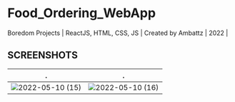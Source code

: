 # Food_Ordering_WebApp
Boredom Projects | ReactJS, HTML, CSS, JS | Created by Ambattz | 2022 |


## SCREENSHOTS
 .         | .
:-------------------------:|:-------------------------:
![2022-05-10 (15)](https://user-images.githubusercontent.com/69767685/167635979-89885add-dd00-4e3b-8a3f-f435ad2d9285.png)|![2022-05-10 (16)](https://user-images.githubusercontent.com/69767685/167635984-3e7c31c6-8f30-40d8-8af4-1cd30b78cee7.png)
